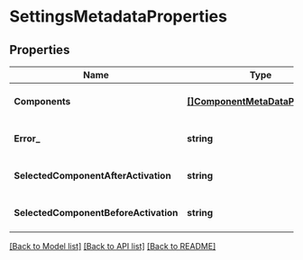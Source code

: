 # SettingsMetadataProperties

## Properties
Name | Type | Description | Notes
------------ | ------------- | ------------- | -------------
**Components** | [**[]ComponentMetaDataProperties**](ComponentMetaDataProperties.md) |  | [optional] [default to null]
**Error_** | **string** |  | [optional] [default to null]
**SelectedComponentAfterActivation** | **string** |  | [optional] [default to null]
**SelectedComponentBeforeActivation** | **string** |  | [optional] [default to null]

[[Back to Model list]](../README.md#documentation-for-models) [[Back to API list]](../README.md#documentation-for-api-endpoints) [[Back to README]](../README.md)

